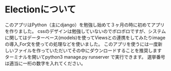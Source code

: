 # Electionについて
このアプリはPython（主にdjango）を勉強し始めて３ヶ月の時に初めてアプリを作りました。
cssのデザインは勉強していないのでボロボロですが、システムに関してはデーターベース(models)を使ってViewsとの連携をしてみたりimageの導入,For文を使っての処理などを使いました。
このアプリを使うには一度新しいファイルを作っていただいてその中にダウンロードすることを推奨します
ターミナルを開いてpython3 manage.py runserver で実行できます。
選挙番号は適当に一桁の数字を入れてください。
